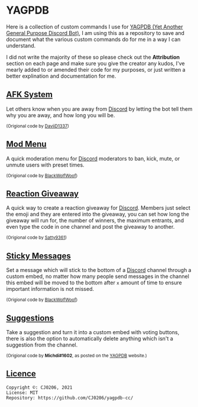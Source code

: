 # YAGPDB

Here is a collection of custom commands I use for [YAGPDB (Yet Another General Purpose Discord Bot)](https://yagpdb.xyz/), I am using this as a repository to save and document what the various custom commands do for me in a way I can understand.

I did not write the majority of these so please check out the **Attribution** section on each page and make sure you give the creator any kudos, I've mearly added to or amended their code for my purposes, or just written a better explination and documentation for me.

## [AFK System](https://github.com/CJ0206/yagpdb-cc/tree/main/AFK)

Let others know when you are away from [Discord](https://discord.com/) by letting the bot tell them why you are away, and how long you will be.

<sub>(Origional code by <a href="https://github.com/DaviiD1337/yagpdb_custom_commands/tree/master/afk">DaviiD1337</a>)</sub>

## [Mod Menu](https://github.com/CJ0206/yagpdb/tree/main/Sticky%20Message)

A quick moderation menu for [Discord](https://discord.com/) moderators to ban, kick, mute, or unmute users with preset times.

<sub>(Origional code by <a href="https://github.com/BlackWolfWoof/yagpdb-cc/tree/master/Moderation_Menu">BlackWolfWoof</a>)</sub>

## [Reaction Giveaway](https://github.com/CJ0206/yagpdb-cc/tree/main/Reaction%20Giveaway)

A quick way to create a reaction giveaway for [Discord](https://discord.com/). Members just select the emoji and they are entered into the giveaway, you can set how long the giveaway will run for, the number of winners, the maximum entrants, and even type the code in one channel and post the giveaway to another.

<sub>(Origional code by <a href="https://github.com/Satty9361/yagpdb-cc/tree/master/giveaway/basic_v2">Satty9361</a>)</sub>

## [Sticky Messages](https://github.com/CJ0206/yagpdb/tree/main/Sticky%20Message)

Set a message which will stick to the bottom of a [Discord](https://discord.com/) channel through a custom embed, no matter how many people send messages in the channel this embed will be moved to the bottom after `x` amount of time to ensure important information is not missed.

<sub>(Origional code by <a href="https://github.com/BlackWolfWoof/yagpdb-cc/tree/master/Sticky_Message/v2">BlackWolfWoof</a>)</sub>

## [Suggestions](https://github.com/CJ0206/yagpdb/tree/main/Suggestions)

Take a suggestion and turn it into a custom embed with voting buttons, there is also the option to automatically delete anything which isn't a suggestion from the channel.

<sub>(Origional code by **Michdi#1602**, as posted on the <a href="https://docs.yagpdb.xyz/reference/custom-command-examples#suggestion-command">YAGPDB</a> website.)</sub>

## [Licence](https://github.com/CJ0206/yagpdb-cc/blob/main/LICENSE)
```
Copyright ©: CJ0206, 2021
License: MIT
Repository: https://github.com/CJ0206/yagpdb-cc/
```
